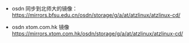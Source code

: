 - osdn 同步到北师大的镜像：
https://mirrors.bfsu.edu.cn/osdn/storage/g/a/at/atzlinux/atzlinux-cd/

- osdn xtom.com.hk 镜像
https://mirrors.xtom.com.hk/osdn/storage/g/a/at/atzlinux/atzlinux-cd/
